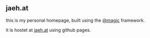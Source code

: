 ## jaeh.at

this is my personal homepage, built using the [@magic](https://github.com/magic/core) framework.

it is hostet at [jaeh.at](https://jaeh.at) using github pages.